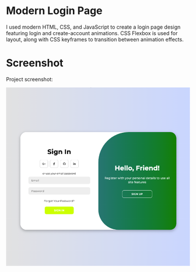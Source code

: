 # Modern Login Page

I used modern HTML, CSS, and JavaScript to create a login page design featuring login and create-account animations. CSS Flexbox is used for layout, along with CSS keyframes to transition between animation effects.

# Screenshot

Project screenshot:

![Login Screenshot](assets/login.png)
